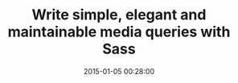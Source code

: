 ---
layout: external-post
title:  "Write simple, elegant and maintainable media queries with Sass"
date:   2015-01-05 00:28:00
categories: blog
tags: include-media sass media query
external-url: http://davidwalsh.name/sass-media-query
external-name: David Walsh's blog
---